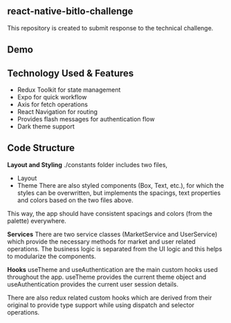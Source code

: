 ## react-native-bitlo-challenge
This repository is 	created to submit response to the technical challenge.


## Demo


## Technology Used & Features
- Redux Toolkit for state management
- Expo for quick workflow
- Axis for fetch operations
- React Navigation for routing
- Provides flash messages for authentication flow
- Dark theme support

## Code Structure
**Layout and Styling**
./constants folder includes two files,
- Layout
- Theme
There are also styled components (Box, Text, etc.), for which the styles can be overwritten, but implements the spacings, text properties and colors based on the two files above.

This way, the app should have consistent spacings and colors (from the palette) everywhere.

**Services**
There are two service classes (MarketService and UserService) which provide the necessary methods for market and user related operations. The business logic is separated from the UI logic and this helps to modularize the components.

**Hooks**
useTheme and useAuthentication are the main custom hooks used throughout the app. useTheme provides the current theme object and useAuthentication provides the current user session details.

There are also redux related custom hooks which are derived from their original to provide type support while using dispatch and selector operations.
